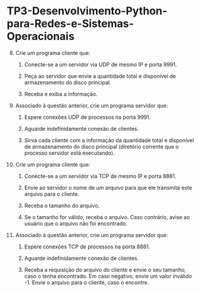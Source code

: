 # TP3-Desenvolvimento-Python-para-Redes-e-Sistemas-Operacionais

8. Crie um programa cliente que:

    1. Conecte-se a um servidor via UDP de mesmo IP e porta 9991.
    
    2. Peça ao servidor que envie a quantidade total e disponível de armazenamento do disco principal.
    
    3. Receba e exiba a informação.

9. Associado à questão anterior, crie um programa servidor que:

    1. Espere conexões UDP de processos na porta 9991.
    
    2. Aguarde indefinidamente conexão de clientes.
    
    3. Sirva cada cliente com a informação da quantidade total e disponível de armazenamento do disco principal (diretório corrente que o processo servidor está executando).

10. Crie um programa cliente que:

    1. Conecte-se a um servidor via TCP de mesmo IP e porta 8881.
    
    2. Envie ao servidor o nome de um arquivo para que ele transmita este arquivo para o cliente.
    
    3. Receba o tamanho do arquivo.
    
    4. Se o tamanho for válido, receba o arquivo. Caso contrário, avise ao usuário que o arquivo não foi encontrado.

11. Associado à questão anterior, crie um programa servidor que:

    1. Espere conexões TCP de processos na porta 8881.
    
    2. Aguarde indefinidamente conexão de clientes.
    
    3. Receba a requisição do arquivo do cliente e envie o seu tamanho, caso o tenha encontrado. Em caso negativo, envie um valor inválido -1.
    Envie o arquivo para o cliente, caso o encontre.
